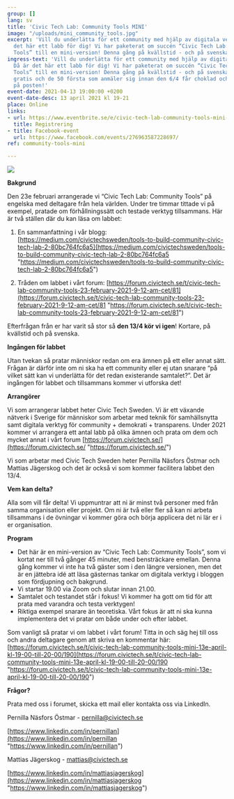 ```yaml
---
group: []
lang: sv
title: 'Civic Tech Lab: Community Tools MINI'
image: "/uploads/mini_community_tools.jpg"
excerpt: 'Vill du underlätta för ett community med hjälp av digitala verktyg? Då är
  det här ett labb för dig! Vi har paketerat om succén “Civic Tech Lab: Community
  Tools” till en mini-version! Denna gång på kvällstid - och på svenska!'
ingress-text: 'Vill du underlätta för ett community med hjälp av digitala verktyg?
  Då är det här ett labb för dig! Vi har paketerat om succén “Civic Tech Lab: Community
  Tools” till en mini-version! Denna gång på kvällstid - och på svenska! Labbet är
  gratis och de 50 första som anmäler sig innan den 6/4 får choklad och klistermärken
  på posten!'
event-date: 2021-04-13 19:00:00 +0200
event-date-desc: 13 april 2021 kl 19-21
place: Online
links:
- url: https://www.eventbrite.se/e/civic-tech-lab-community-tools-mini-biljetter-147972025311
  title: Registrering
- title: Facebook-event
  url: https://www.facebook.com/events/276963587228697/
ref: community-tools-mini

---
```

![](/uploads/mini_community_tools.jpg)

**Bakgrund**

Den 23e februari arrangerade vi “Civic Tech Lab: Community Tools” på engelska med deltagare från hela världen. Under tre timmar tittade vi på exempel, pratade om förhållningssätt och testade verktyg tillsammans. Här är två ställen där du kan läsa om labbet:

1) En sammanfattning i vår blogg: [https://medium.com/civictechsweden/tools-to-build-community-civic-tech-lab-2-80bc764fc6a5](https://medium.com/civictechsweden/tools-to-build-community-civic-tech-lab-2-80bc764fc6a5 "https://medium.com/civictechsweden/tools-to-build-community-civic-tech-lab-2-80bc764fc6a5")

2) Tråden om labbet i vårt forum: [https://forum.civictech.se/t/civic-tech-lab-community-tools-23-february-2021-9-12-am-cet/81](https://forum.civictech.se/t/civic-tech-lab-community-tools-23-february-2021-9-12-am-cet/81 "https://forum.civictech.se/t/civic-tech-lab-community-tools-23-february-2021-9-12-am-cet/81")

Efterfrågan från er har varit så stor så **den 13/4 kör vi igen**! Kortare, på kvällstid och på svenska.

**Ingången för labbet**

Utan tvekan så pratar människor redan om era ämnen på ett eller annat sätt. Frågan är därför inte om ni ska ha ett community eller ej utan snarare “på vilket sätt kan vi underlätta för det redan existerande samtalet?”. Det är ingången för labbet och tillsammans kommer vi utforska det!

**Arrangörer**

Vi som arrangerar labbet heter Civic Tech Sweden. Vi är ett växande nätverk i Sverige för människor som arbetar med teknik för samhällsnytta samt digitala verktyg för community + demokrati + transparens. Under 2021 kommer vi arrangera ett antal labb på olika ämnen och prata om dem och mycket annat i vårt forum [https://forum.civictech.se/](https://forum.civictech.se/ "https://forum.civictech.se/")

Vi som arbetar med Civic Tech Sweden heter Pernilla Näsfors Östmar och Mattias Jägerskog och det är också vi som kommer facilitera labbet den 13/4.

**Vem kan delta?**

Alla som vill får delta! Vi uppmuntrar att ni är minst två personer med från samma organisation eller projekt. Om ni är två eller fler så kan ni arbeta tillsammans i de övningar vi kommer göra och börja applicera det ni lär er i er organisation.

**Program**

* Det här är en mini-version av “Civic Tech Lab: Community Tools”, som vi kortat ner till två gånger 45 minuter, med bensträckare emellan. Denna gång kommer vi inte ha två gäster som i den längre versionen, men det är en jättebra idé att läsa gästernas tankar om digitala verktyg i bloggen som fördjupning och bakgrund.
* Vi startar 19.00 via Zoom och slutar innan 21.00.
* Samtalet och testandet står i fokus! Vi kommer ha gott om tid för att prata med varandra och testa verktygen!
* Riktiga exempel snarare än teoretiska. Vårt fokus är att ni ska kunna implementera det vi pratar om både under och efter labbet.

Som vanligt så pratar vi om labbet i vårt forum! Titta in och säg hej till oss och andra deltagare genom att skriva en kommentar här:[ ](https://forum.civictech.se/t/civic-tech-lab-community-tools-mini-13e-april-kl-19-00-till-20-00/190)[https://forum.civictech.se/t/civic-tech-lab-community-tools-mini-13e-april-kl-19-00-till-20-00/190](https://forum.civictech.se/t/civic-tech-lab-community-tools-mini-13e-april-kl-19-00-till-20-00/190 "https://forum.civictech.se/t/civic-tech-lab-community-tools-mini-13e-april-kl-19-00-till-20-00/190")

**Frågor?**

Prata med oss i forumet, skicka ett mail eller kontakta oss via LinkedIn.

Pernilla Näsfors Östmar - pernilla@civictech.se

[https://www.linkedin.com/in/pernillan](https://www.linkedin.com/in/pernillan "https://www.linkedin.com/in/pernillan")

Mattias Jägerskog - mattias@civictech.se

[https://www.linkedin.com/in/mattiasjagerskog](https://www.linkedin.com/in/mattiasjagerskog "https://www.linkedin.com/in/mattiasjagerskog")
